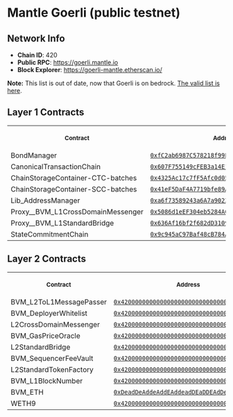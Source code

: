 # Mantle Goerli (public testnet)
## Network Info
- **Chain ID**: 420
- **Public RPC**: https://goerli.mantle.io
- **Block Explorer**: https://goerli-mantle.etherscan.io/

**Note:** This list is out of date, now that Goerli is on bedrock.
[The valid list is here](https://github.com/mantlenetworkio/mantle/tree/develop/packages/contracts-bedrock/deployments/goerli).

## Layer 1 Contracts
<table>
<tr>
<th>
<img width="506px" height="0px" />
<p><small>Contract</small></p>
</th>
<th>
<img width="506px" height="0px" />
<p><small>Address</small></p>
</th>
</tr>
<tr>
<td>
BondManager
</td>
<td align="center">
<a href="https://goerli.etherscan.io/address/0xfC2ab6987C578218f99E85d61Dcf4814A26637Bd">
<code>0xfC2ab6987C578218f99E85d61Dcf4814A26637Bd</code>
</a>
</td>
</tr>
<tr>
<td>
CanonicalTransactionChain
</td>
<td align="center">
<a href="https://goerli.etherscan.io/address/0x607F755149cFEB3a14E1Dc3A4E2450Cde7dfb04D">
<code>0x607F755149cFEB3a14E1Dc3A4E2450Cde7dfb04D</code>
</a>
</td>
</tr>
<tr>
<td>
ChainStorageContainer-CTC-batches
</td>
<td align="center">
<a href="https://goerli.etherscan.io/address/0x4325Ac17c7fF5Afc0d05335dD30Db3D010455813">
<code>0x4325Ac17c7fF5Afc0d05335dD30Db3D010455813</code>
</a>
</td>
</tr>
<tr>
<td>
ChainStorageContainer-SCC-batches
</td>
<td align="center">
<a href="https://goerli.etherscan.io/address/0x41eF5DaF4A7719bfe89A88BA3DD0DCFF5feCeD39">
<code>0x41eF5DaF4A7719bfe89A88BA3DD0DCFF5feCeD39</code>
</a>
</td>
</tr>
<tr>
<td>
Lib_AddressManager
</td>
<td align="center">
<a href="https://goerli.etherscan.io/address/0xa6f73589243a6A7a9023b1Fa0651b1d89c177111">
<code>0xa6f73589243a6A7a9023b1Fa0651b1d89c177111</code>
</a>
</td>
</tr>
<tr>
<td>
Proxy__BVM_L1CrossDomainMessenger
</td>
<td align="center">
<a href="https://goerli.etherscan.io/address/0x5086d1eEF304eb5284A0f6720f79403b4e9bE294">
<code>0x5086d1eEF304eb5284A0f6720f79403b4e9bE294</code>
</a>
</td>
</tr>
<tr>
<td>
Proxy__BVM_L1StandardBridge
</td>
<td align="center">
<a href="https://goerli.etherscan.io/address/0x636Af16bf2f682dD3109e60102b8E1A089FedAa8">
<code>0x636Af16bf2f682dD3109e60102b8E1A089FedAa8</code>
</a>
</td>
</tr>
<tr>
<td>
StateCommitmentChain
</td>
<td align="center">
<a href="https://goerli.etherscan.io/address/0x9c945aC97Baf48cB784AbBB61399beB71aF7A378">
<code>0x9c945aC97Baf48cB784AbBB61399beB71aF7A378</code>
</a>
</td>
</tr>
</table>

## Layer 2 Contracts
<table>
<tr>
<th>
<img width="506px" height="0px" />
<p><small>Contract</small></p>
</th>
<th>
<img width="506px" height="0px" />
<p><small>Address</small></p>
</th>
</tr>
<tr>
<td>
BVM_L2ToL1MessagePasser
</td>
<td align="center">
<a href="https://goerli-mantle.etherscan.io//address/0x4200000000000000000000000000000000000000">
<code>0x4200000000000000000000000000000000000000</code>
</a>
</td>
</tr>
<tr>
<td>
BVM_DeployerWhitelist
</td>
<td align="center">
<a href="https://goerli-mantle.etherscan.io//address/0x4200000000000000000000000000000000000002">
<code>0x4200000000000000000000000000000000000002</code>
</a>
</td>
</tr>
<tr>
<td>
L2CrossDomainMessenger
</td>
<td align="center">
<a href="https://goerli-mantle.etherscan.io//address/0x4200000000000000000000000000000000000007">
<code>0x4200000000000000000000000000000000000007</code>
</a>
</td>
</tr>
<tr>
<td>
BVM_GasPriceOracle
</td>
<td align="center">
<a href="https://goerli-mantle.etherscan.io//address/0x420000000000000000000000000000000000000F">
<code>0x420000000000000000000000000000000000000F</code>
</a>
</td>
</tr>
<tr>
<td>
L2StandardBridge
</td>
<td align="center">
<a href="https://goerli-mantle.etherscan.io//address/0x4200000000000000000000000000000000000010">
<code>0x4200000000000000000000000000000000000010</code>
</a>
</td>
</tr>
<tr>
<td>
BVM_SequencerFeeVault
</td>
<td align="center">
<a href="https://goerli-mantle.etherscan.io//address/0x4200000000000000000000000000000000000011">
<code>0x4200000000000000000000000000000000000011</code>
</a>
</td>
</tr>
<tr>
<td>
L2StandardTokenFactory
</td>
<td align="center">
<a href="https://goerli-mantle.etherscan.io//address/0x4200000000000000000000000000000000000012">
<code>0x4200000000000000000000000000000000000012</code>
</a>
</td>
</tr>
<tr>
<td>
BVM_L1BlockNumber
</td>
<td align="center">
<a href="https://goerli-mantle.etherscan.io//address/0x4200000000000000000000000000000000000013">
<code>0x4200000000000000000000000000000000000013</code>
</a>
</td>
</tr>
<tr>
<td>
BVM_ETH
</td>
<td align="center">
<a href="https://goerli-mantle.etherscan.io//address/0xDeadDeAddeAddEAddeadDEaDDEAdDeaDDeAD0000">
<code>0xDeadDeAddeAddEAddeadDEaDDEAdDeaDDeAD0000</code>
</a>
</td>
</tr>
<tr>
<td>
WETH9
</td>
<td align="center">
<a href="https://goerli-mantle.etherscan.io//address/0x4200000000000000000000000000000000000006">
<code>0x4200000000000000000000000000000000000006</code>
</a>
</td>
</tr>
</table>

